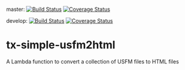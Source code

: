 master:
[![Build Status](https://travis-ci.org/unfoldingWord-dev/tx-simple-usfm2html.svg?branch=master)](https://travis-ci.org/unfoldingWord-dev/tx-simple-usfm2html)
[![Coverage Status](https://coveralls.io/repos/github/unfoldingWord-dev/tx-simple-usfm2html/badge.svg?branch=master)](https://coveralls.io/github/unfoldingWord-dev/tx-simple-usfm2html?branch=master)

develop:
[![Build Status](https://travis-ci.org/unfoldingWord-dev/tx-simple-usfm2html.svg?branch=develop)](https://travis-ci.org/unfoldingWord-dev/tx-simple-usfm2html)
[![Coverage Status](https://coveralls.io/repos/github/unfoldingWord-dev/tx-simple-usfm2html/badge.svg?branch=develop)](https://coveralls.io/github/unfoldingWord-dev/tx-simple-usfm2html?branch=develop)

# tx-simple-usfm2html

A Lambda function to convert a collection of USFM files to HTML files

